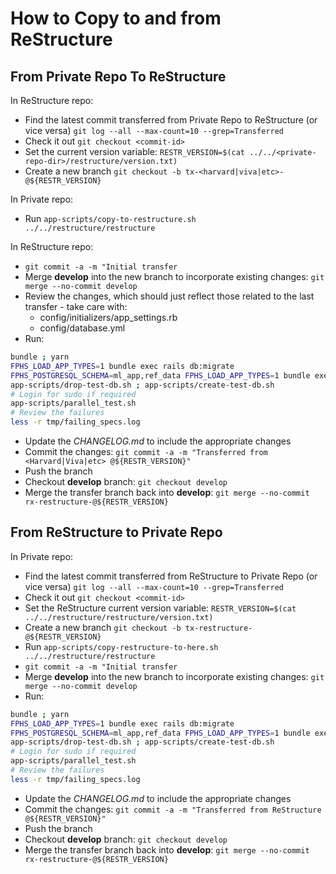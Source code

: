 # How to Copy to and from ReStructure

## From Private Repo To ReStructure

In ReStructure repo:

- Find the latest commit transferred from Private Repo to ReStructure (or vice versa) `git log --all --max-count=10 --grep=Transferred`
- Check it out `git checkout <commit-id>`
- Set the current version variable: `RESTR_VERSION=$(cat ../../<private-repo-dir>/restructure/version.txt)`
- Create a new branch `git checkout -b tx-<harvard|viva|etc>-@${RESTR_VERSION}`

In Private repo:

- Run `app-scripts/copy-to-restructure.sh ../../restructure/restructure`

In ReStructure repo:

- `git commit -a -m "Initial transfer`
- Merge **develop** into the new branch to incorporate existing changes: `git merge --no-commit develop`
- Review the changes, which should just reflect those related to the last transfer - take care with:
  - config/initializers/app_settings.rb
  - config/database.yml
- Run:

```sh
bundle ; yarn
FPHS_LOAD_APP_TYPES=1 bundle exec rails db:migrate
FPHS_POSTGRESQL_SCHEMA=ml_app,ref_data FPHS_LOAD_APP_TYPES=1 bundle exec rake db:structure:dump
app-scripts/drop-test-db.sh ; app-scripts/create-test-db.sh
# Login for sudo if required
app-scripts/parallel_test.sh
# Review the failures
less -r tmp/failing_specs.log
```

- Update the _CHANGELOG.md_ to include the appropriate changes
- Commit the changes: `git commit -a -m "Transferred from <Harvard|Viva|etc> @${RESTR_VERSION}"`
- Push the branch
- Checkout **develop** branch: `git checkout develop`
- Merge the transfer branch back into **develop**: `git merge --no-commit rx-restructure-@${RESTR_VERSION}`

## From ReStructure to Private Repo

In Private repo:

- Find the latest commit transferred from ReStructure to Private Repo (or vice versa) `git log --all --max-count=10 --grep=Transferred`
- Check it out `git checkout <commit-id>`
- Set the ReStructure current version variable: `RESTR_VERSION=$(cat ../../restructure/restructure/version.txt)`
- Create a new branch `git checkout -b tx-restructure-@${RESTR_VERSION}`
- Run `app-scripts/copy-restructure-to-here.sh ../../restructure/restructure`
- `git commit -a -m "Initial transfer`
- Merge **develop** into the new branch to incorporate existing changes: `git merge --no-commit develop`
- Run:

```sh
bundle ; yarn
FPHS_LOAD_APP_TYPES=1 bundle exec rails db:migrate
FPHS_POSTGRESQL_SCHEMA=ml_app,ref_data FPHS_LOAD_APP_TYPES=1 bundle exec rake db:structure:dump
app-scripts/drop-test-db.sh ; app-scripts/create-test-db.sh
# Login for sudo if required
app-scripts/parallel_test.sh
# Review the failures
less -r tmp/failing_specs.log
```

- Update the _CHANGELOG.md_ to include the appropriate changes
- Commit the changes: `git commit -a -m "Transferred from ReStructure @${RESTR_VERSION}"`
- Push the branch
- Checkout **develop** branch: `git checkout develop`
- Merge the transfer branch back into **develop**: `git merge --no-commit rx-restructure-@${RESTR_VERSION}`
